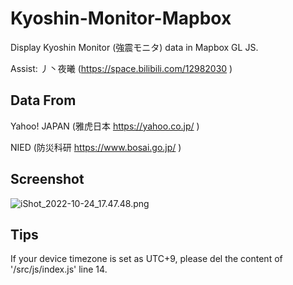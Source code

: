 # Kyoshin-Monitor-Mapbox
Display Kyoshin Monitor (強震モニタ) data in Mapbox GL JS.

Assist: 丿丶夜曦 (https://space.bilibili.com/12982030 )

## Data From
Yahoo! JAPAN (雅虎日本 https://yahoo.co.jp/ )

NIED (防災科研 https://www.bosai.go.jp/ )

## Screenshot
![iShot_2022-10-24_17.47.48.png](https://s2.loli.net/2022/10/24/BIJWEqhmZUMcyuT.png)

## Tips
If your device timezone is set as UTC+9, please del the content of '/src/js/index.js' line 14.
